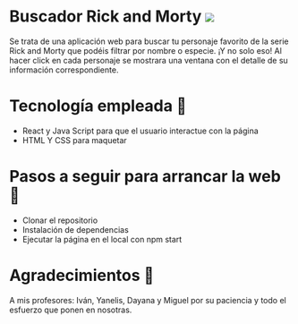 # Buscador Rick and Morty <img src="./images/RickandMorty.png" />

Se trata de una aplicación web para buscar tu personaje favorito de la serie Rick and Morty que podéis filtrar por nombre o especie.
¡Y no solo eso!
Al hacer click en cada personaje se mostrara una ventana con el detalle de su información correspondiente.

# Tecnología empleada 🔨
- React y Java Script para que el usuario interactue con la página
- HTML Y CSS para maquetar

# Pasos a seguir para arrancar la web 🚀

- Clonar el repositorio
- Instalación de dependencias
- Ejecutar la página en el local con npm start

# Agradecimientos 🥰
A mis profesores: Iván, Yanelis, Dayana y Miguel por su paciencia y todo el esfuerzo que ponen en nosotras.
